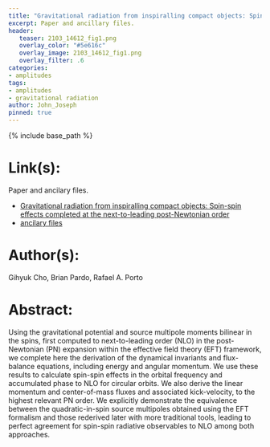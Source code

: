 ```yaml
---
title: "Gravitational radiation from inspiralling compact objects: Spin-spin effects completed at the next-to-leading post-Newtonian order"
excerpt: Paper and ancillary files.
header:
   teaser: 2103_14612_fig1.png
   overlay_color: "#5e616c"
   overlay_image: 2103_14612_fig1.png
   overlay_filter: .6
categories:
- amplitudes
tags:
- amplitudes
- gravitational radiation
author: John_Joseph
pinned: true
---
```

{% include base_path %}

# Link(s):
Paper and ancilary files.
  * [Gravitational radiation from inspiralling compact objects: Spin-spin effects completed at the next-to-leading post-Newtonian order](https://arxiv.org/abs/2103.14612)
  * [ancilary files](https://arxiv.org/src/2103.14612/anc)

# Author(s):
Gihyuk Cho, Brian Pardo, Rafael A. Porto

# Abstract:
Using the gravitational potential and source multipole moments bilinear in the spins, first computed to next-to-leading order (NLO) in the post-Newtonian (PN) expansion within the effective field theory (EFT) framework, we complete here the derivation of the dynamical invariants and flux-balance equations, including energy and angular momentum. We use these results to calculate spin-spin effects in the orbital frequency and accumulated phase to NLO for circular orbits. We also derive the linear momentum and center-of-mass fluxes and associated kick-velocity, to the highest relevant PN order. We explicitly demonstrate the equivalence between the quadratic-in-spin source multipoles obtained using the EFT formalism and those rederived later with more traditional tools, leading to perfect agreement for spin-spin radiative observables to NLO among both approaches.
